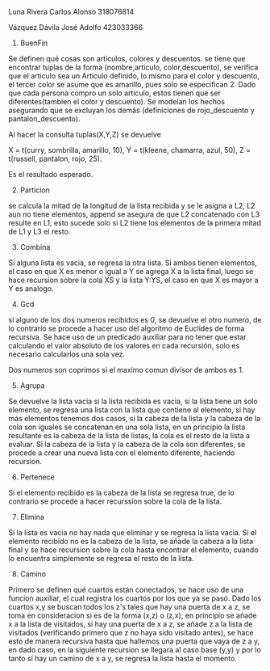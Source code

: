Luna Rivera Carlos Alonso 318076814

Vázquez Dávila José Adolfo 423033366

1. BuenFin

Se definen qué cosas son articulos, colores y descuentos. se tiene que encontrar tuplas de la forma (nombre,articulo, color,descuento), se verifica que el articulo sea un Articulo definido, lo mismo para el color y descuento, el tercer color se asume que es amarillo, pues solo se especifican 2. Dado que cada persona compro un solo articulo, estos tienen que ser diferentes(tambien el color y descuento). Se modelan los hechos asegurando que se excluyan los demás (definiciones de rojo_descuento y pantalon_descuento). 

Al hacer la consulta tuplas(X,Y,Z) se devuelve

X = t(curry, sombrilla, amarillo, 10), Y = t(kleene, chamarra, azul, 50), Z = t(russell, pantalon, rojo, 25).

Es el resultado esperado.

2. Particion

se calcula la mitad de la longitud de la lista recibida y se le asigna a L2, L2 aun no tiene elementos, append se asegura de que L2 concatenado con L3 resulte en L1, esto sucede solo si L2 tiene los elementos de la primera mitad de L1 y L3 el resto.

3. Combina

Si alguna lista es vacia, se regresa la otra lista. Si ambos tienen elementos, el caso en que X es menor o igual a Y se agrega X a la lista final, luego se hace recursion sobre la cola XS y la lista Y:YS, el caso en que X es mayor a Y es analogo.

4. Gcd

si alguno de los dos numeros recibidos es 0, se devuelve el otro numero, de lo contrario se procede a hacer uso del algoritmo de Euclides de forma recursiva. Se hace uso de un predicado auxiliar para no tener que estar calculando el valor absoluto de los valores en cada recursión, solo es necesario calcularlos una sola vez. 

Dos numeros son coprimos si el maximo comun divisor de ambos es 1.

5. Agrupa

Se devuelve la lista vacia si la lista recibida es vacia, si la lista tiene un solo elemento, se regresa una lista con la lista que contiene al elemento, si hay más elementos tenemos dos casos, si la cabeza de la lista y la cabeza de la cola son iguales se concatenan en una sola lista, en un principio la lista resultante es la cabeza de la lista de listas, la cola es el resto de la lista a evaluar. Si la cabeza de la lista y la cabeza de la cola son diferentes, se procede a crear una nueva lista con el elemento diferente, haciendo recursion.

6. Pertenece

Si el elemento recibido es la cabeza de la lista se regresa true, de lo contrario se procede a hacer recurssion sobre la cola de la lista.

7. Elimina

Si la lista es vacia no hay nada que eliminar y se regresa la lista vacia. 
Si el elemento recibido no es la cabeza de la lista, se añade la cabeza a la lista final y se hace recursion sobre la cola hasta encontrar el elemento, cuando lo encuentra simplemente se regresa el resto de la lista.

8. Camino

Primero se definen qué cuartos están conectados, se hace uso de una funcion auxiliar, el cual registra los cuartos por los que ya se pasó. Dado los cuartos x,y se buscan todos los z's tales que hay una puerta de x a z, se toma en consideracion si es de la forma (x,z) o (z,x), en principio se añade x a la lista de visitados, si hay una puerta de x a z, se añade z a la lista de visitados (verificando primero que z no haya sido visitado antes), se hace esto de manera recursiva hasta que hallemos una puerta que vaya de z a y, en dado caso, en la siguiente recursion se llegara al caso base (y,y) y por lo tanto sí hay un camino de x a y, se regresa la lista hasta el momento.
